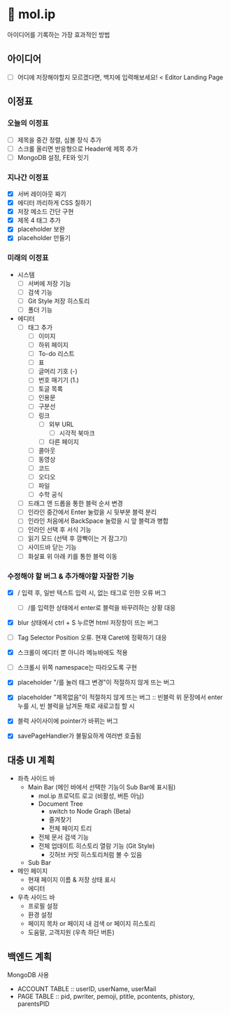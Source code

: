 # 💭 mol.ip
아이디어를 기록하는 가장 효과적인 방법

## 아이디어
- [ ] 어디에 저장해야할지 모르겠다면, 백지에 입력해보세요! < Editor Landing Page

## 이정표
### 오늘의 이정표
- [ ] 제목을 중간 정렬, 심볼 장식 추가
- [ ] 스크롤 올리면 반응형으로 Header에 제목 추가
- [ ] MongoDB 설정, FE와 잇기

### 지나간 이정표
- [x] 서버 레이아웃 짜기
- [x] 에디터 까리하게 CSS 칠하기
- [x] 저장 메소드 간단 구현
- [x] 제목 4 태그 추가
- [x] placeholder 보완
- [x] placeholder 만들기

### 미래의 이정표
- 시스템
    - [ ] 서버에 저장 기능
    - [ ] 검색 기능
    - [ ] Git Style 저장 히스토리
    - [ ] 폴더 기능
- 에디터
    - [ ] 태그 추가
        - [ ] 이미지
        - [ ] 하위 페이지
        - [ ] To-do 리스트
        - [ ] 표
        - [ ] 글머리 기호 (-)
        - [ ] 번호 매기기 (1.)
        - [ ] 토글 목록
        - [ ] 인용문
        - [ ] 구분선
        - [ ] 링크
            - [ ] 외부 URL
                - [ ] 시각적 북마크
            - [ ] 다른 페이지
        - [ ] 콜아웃
        - [ ] 동영상
        - [ ] 코드
        - [ ] 오디오
        - [ ] 파일
        - [ ] 수학 공식
    - [ ] 드래그 앤 드롭을 통한 블럭 순서 변경
    - [ ] 인라인 중간에서 Enter 눌렀을 시 뒷부분 블럭 분리
    - [ ] 인라인 처음에서 BackSpace 눌렀을 시 앞 블럭과 병합
    - [ ] 인라인 선택 후 서식 기능
    - [ ] 읽기 모드 (선택 후 깜빡이는 거 잠그기)
    - [ ] 사이드바 닫는 기능
    - [ ] 화살표 위 아래 키를 통한 블럭 이동

### 수정해야 할 버그 & 추가해야할 자잘한 기능
- [x] / 입력 후, 일반 텍스트 입력 시, 없는 태그로 인한 오류 버그
    - [ ] /를 입력한 상태에서 enter로 블럭을 바꾸려하는 상황 대응
- [x] blur 상태에서 ctrl + S 누르면 html 저장창이 뜨는 버그

- [ ] Tag Selector Position 오류. 현재 Caret에 정확하기 대응

- [x] 스크롤이 에디터 뿐 아니라 메뉴바에도 적용
- [ ] 스크롤시 위쪽 namespace는 따라오도록 구현

- [x] placeholder "/를 눌러 태그 변경"이 적절하지 않게 뜨는 버그
- [x] placeholder "제목없음"이 적절하지 않게 뜨는 버그 :: 빈블럭 위 문장에서 enter 누를 시, 빈 블럭을 남겨둔 채로 새로고침 할 시
- [x] 블럭 사이사이에 pointer가 바뀌는 버그
- [x] savePageHandler가 불필요하게 여러번 호출됨

## 대충 UI 계획

- 좌측 사이드 바
    - Main Bar (메인 바에서 선택한 기능이 Sub Bar에 표시됨)
        - mol.ip 프로덕트 로고 (비활성, 버튼 아님)
        - Document Tree
            - switch to Node Graph (Beta)
            - 즐겨찾기
            - 전체 페이지 트리
        - 전체 문서 검색 기능
        - 전체 업데이트 히스토리 열람 기능 (Git Style)
            - 깃허브 커밋 히스토리처럼 볼 수 있음
    - Sub Bar
- 메인 페이지
    - 현재 페이지 이름 & 저장 상태 표시
    - 에디터
- 우측 사이드 바
    - 프로필 설정
    - 환경 설정
    - 페이지 목차 or 페이지 내 검색 or 페이지 히스토리
    - 도움말, 고객지원 (우측 하단 버튼)

## 백엔드 계획

MongoDB 사용

- ACCOUNT TABLE
:: userID, userName, userMail
- PAGE TABLE
:: pid, pwriter, pemoji, ptitle, pcontents, phistory, parentsPID